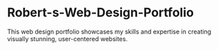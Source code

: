 # Robert-s-Web-Design-Portfolio
This web design portfolio showcases my skills and expertise in creating visually stunning, user-centered websites.
